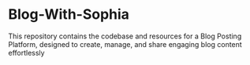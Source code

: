 # Blog-With-Sophia
This repository contains the codebase and resources for a Blog Posting Platform, designed to create, manage, and share engaging blog content effortlessly
